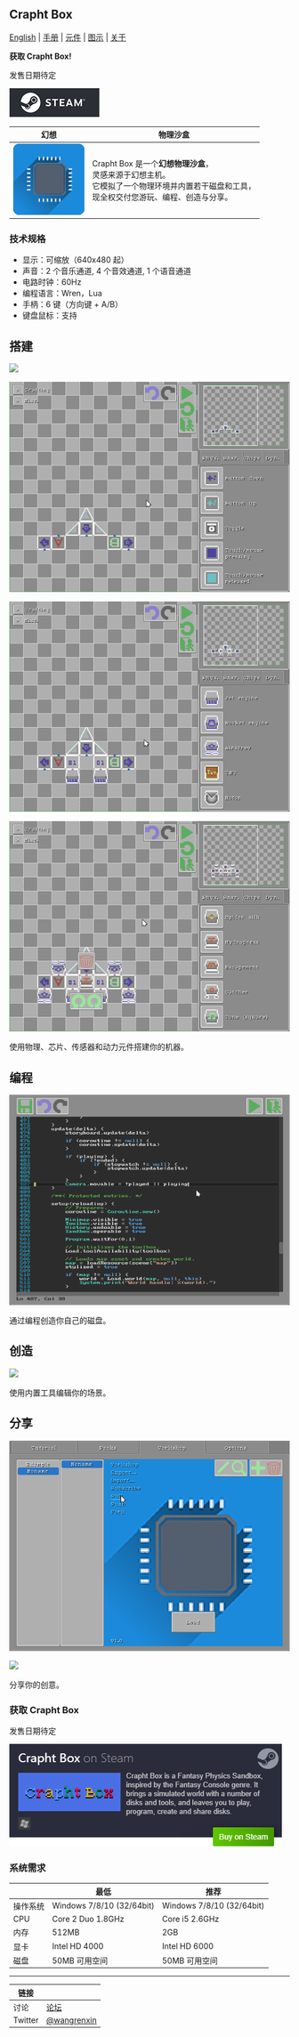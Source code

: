 <head>
<link rel="shortcut icon" type="image/x-icon" href="favicon.ico">
</head>

## Crapht Box

[English](https://paladin-t.github.io/crft/) |
[手册](https://paladin-t.github.io/crft/docs/manual_cn) |
[元件](https://paladin-t.github.io/crft/docs/elements_cn) |
[图示](https://paladin-t.github.io/crft/docs/slides_cn) |
[关于](https://paladin-t.github.io/crft/pages/about_cn)

**获取 Crapht Box!**

发售日期待定

[![Steam 上的 Crapht Box](pages/imgs/steam.png)](https://store.steampowered.com/app/1227090/)

| 幻想 | 物理沙盒 |
|----|----|
| <img src="pages/imgs/app.png" width="128"> | Crapht Box 是一个**幻想物理沙盒**， <br /> 灵感来源于幻想主机。 <br /> 它模拟了一个物理环境并内置若干磁盘和工具， <br /> 现全权交付您游玩、编程、创造与分享。 |

### 技术规格

* 显示：可缩放（640x480 起）
* 声音：2 个音乐通道, 4 个音效通道, 1 个语音通道
* 电路时钟：60Hz
* 编程语言：Wren，Lua
* 手柄：6 键（方向键 + A/B）
* 键盘鼠标：支持

## 搭建

![](pages/imgs/crafting0.gif)

![](pages/imgs/crafting1.gif)

![](pages/imgs/crafting2.gif)

![](pages/imgs/crafting3.gif)

使用物理、芯片、传感器和动力元件搭建你的机器。

## 编程

![](pages/imgs/programming0.png)

通过编程创造你自己的磁盘。

## 创造

![](pages/imgs/creating0.gif)

使用内置工具编辑你的场景。

## 分享

![](pages/imgs/sharing0.png)

![](pages/imgs/sharing1.gif)

分享你的创意。

### 获取 Crapht Box

发售日期待定

[![Steam 上的 Crapht Box](pages/imgs/on_steam.png)](https://store.steampowered.com/app/1227090/)

### 系统需求

| | 最低 | 推荐 |
|----|----|----|
| 操作系统 | Windows 7/8/10 (32/64bit) | Windows 7/8/10 (32/64bit) |
| CPU | Core 2 Duo 1.8GHz | Core i5 2.6GHz |
| 内存 | 512MB | 2GB |
| 显卡 | Intel HD 4000 | Intel HD 6000 |
| 磁盘 | 50MB 可用空间 | 50MB 可用空间 |

<hr>

| 链接 | |
|----|----|
| 讨论 | [论坛](https://steamcommunity.com/app/1227090/discussions/) |
| Twitter | [@wangrenxin](https://twitter.com/wangrenxin) |
